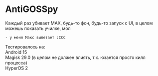 # AntiGOSSpy
Каждый раз убивает MAX, будь-то фон, будь-то запуск с UI, в целом можешь показать училке, мол
```
- у меня Макс вылетает :CCC
```

Тестировалось на:\
Android 15\
Magisk 29.0 (в целом не должен влиять, т.к. юзается просто килл процесса)\
HyperOS 2

